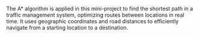 The A* algorithm is applied in this mini-project to find the shortest path in a traffic management system, optimizing routes between locations in real time. It uses geographic coordinates and road distances to efficiently navigate from a starting location to a destination.
